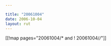 ```yaml
---

title: "20061004"
date: 2006-10-04
layout: rut
---
```


[[!map pages="20061004/* and ! 20061004/*/*"]]
